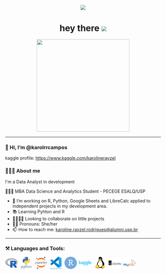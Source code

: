 <div id="header" align="center">
  <img src="https://media.giphy.com/media/paTz7UZbPfTZFRYnnB/giphy.gif" width="300"/>
  <h1>
    hey there
    <img src="https://media.giphy.com/media/xLT2SkK598fndwwyvn/giphy.gif" width="30px"/>
  </h1>
</div>

<div align="center">
  <img src="https://media.giphy.com/media/fGmmfwQtCyHvwzhlyj/giphy.gif" width="300" height="300"/>
</div>

---

### 👋 Hi, I’m @karolrrcampos
kaggle profile: https://www.kaggle.com/karolinerayzel

### 👩🏻‍💻 About me
I'm a Data Analyst in development

👩🏻‍💻 MBA Data Science and Analytics Student - PECEGE ESALQ/USP

- 🔭 I’m working on R, Python, Google Sheets and LibreCalc applied to independent projects in my development area.
- 📚 Learning Pyhton and R
- 🤜🏻🤛🏻 Looking to collaborate on little projects
- 👩🏻 Pronouns: She/her
- 📫 How to reach me: karoline.rayzel.rodrigues@alumni.usp.br

---

### ⚒️ Languages and Tools:
<div>
  <img src="https://github.com/devicons/devicon/blob/master/icons/r/r-original.svg" title="R" alt="R" width="40" height="40"/>&nbsp;
  <img src="https://github.com/devicons/devicon/blob/master/icons/python/python-original-wordmark.svg" title="Python" alt="Python" width="40" height="40"/>&nbsp;
  <img src="https://github.com/devicons/devicon/blob/master/icons/jupyter/jupyter-original-wordmark.svg" title="Jupyter" alt="Jupyter" width="40" height="40"/>&nbsp;
  <img src="https://github.com/devicons/devicon/blob/master/icons/vscode/vscode-original-wordmark.svg" title="VSCode" alt="VSCode" width="40" height="40"/>&nbsp;
  <img src="https://github.com/devicons/devicon/blob/master/icons/rstudio/rstudio-original.svg" title="RStudio" alt="RStudio" width="40" height="40"/>&nbsp;
  <img src="https://github.com/devicons/devicon/blob/master/icons/kaggle/kaggle-original-wordmark.svg" title="Kaggle" alt="Kaggle" width="40" height="40"/>&nbsp;
  <img src="https://github.com/devicons/devicon/blob/master/icons/linux/linux-original.svg" title="Linux" alt="Linux" width="40" height="40"/>&nbsp;
  <img src="https://github.com/devicons/devicon/blob/master/icons/ubuntu/ubuntu-plain-wordmark.svg" title="Ubuntu" alt="Ubuntu" width="40" height="40"/>&nbsp;
  <img src="https://github.com/devicons/devicon/blob/master/icons/mysql/mysql-original-wordmark.svg" title="MySQL" alt="MySQL" width="40" height="40"/>&nbsp;
</div>


<!---
karolrrcampos/karolrrcampos is a ✨ special ✨ repository because its `README.md` (this file) appears on your GitHub profile.
You can click the Preview link to take a look at your changes.
--->
